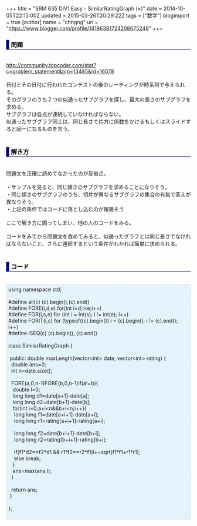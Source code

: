 +++
title = "SRM 635 DIV1 Easy - SimilarRatingGraph (×)"
date = 2014-10-05T22:15:00Z
updated = 2015-03-26T20:29:22Z
tags = ["数学"]
blogimport = true 
[author]
	name = "chngng"
	uri = "https://www.blogger.com/profile/14196381724208675248"
+++

<div dir="ltr" style="text-align: left;" trbidi="on"><h3 style="border-bottom: 2px solid slateblue; border-left: 8px solid navy; color: black; padding: 0px 0px 1px 5px;">問題 </h3><br /><a href="http://community.topcoder.com/stat?c=problem_statement&amp;pm=13485&amp;rd=16078" target="_blank">http://community.topcoder.com/stat?c=problem_statement&amp;pm=13485&amp;rd=16078</a><br /><br />日付とその日付に行われたコンテストの後のレーティングが時系列で与えられる。<br />そのグラフのうち２つの似通ったサブグラフを探し、最大の長さのサブグラフを求める。<br />サブグラフは各点が連続していなければならない。<br />似通ったサブグラフ同士は、同じ長さで片方に係数をかけるもしくはスライドすると同一になるものを言う。<br /><br /><h3 style="border-bottom: 2px solid slateblue; border-left: 8px solid navy; color: black; padding: 0px 0px 1px 5px;">解き方 </h3><br />問題文を正確に読めてなかったのが反省点。<br /><br />・サンプルを見ると、同じ傾きのサブグラフを求めることになりそう。<br />・同じ傾きのサブグラフのうち、切片が異なるサブグラフの集合の有無で答えが異なりそう。<br />・上記の条件ではコードに落とし込むのが複雑そう<br /><br />ここで解き方に困ってしまい、他の人のコードをみる。<br /><br />コードをみてから問題文を改めてみると、似通ったグラフとは同じ長さでなければならないこと、さらに連続するという条件がわかれば簡単に求められる。<br /><br /><h3 style="border-bottom: 2px solid slateblue; border-left: 8px solid navy; color: black; padding: 0px 0px 1px 5px;">コード </h3><br /><div style="background-color: #e3f2fb; border: 1px dotted #CCCCCC; padding: 5px;">using namespace std;<br /><br />#define all(c) (c).begin(),(c).end()<br />#define FORE(i,d,e) for(int i=d;i&lt;e;i++)<br />#define FOR(i,s,e) for (int i = int(s); i != int(e); i++)<br />#define FORIT(i,c) for (typeof((c).begin()) i = (c).begin(); i != (c).end(); i++)<br />#define ISEQ(c) (c).begin(), (c).end()<br /><br />class SimilarRatingGraph {<br /><br /><span class="Apple-tab-span" style="white-space: pre;"> </span>public: double maxLength(vector&lt;int&gt; date, vector&lt;int&gt; rating) {<br /><span class="Apple-tab-span" style="white-space: pre;">  </span>double ans=0;<br /><span class="Apple-tab-span" style="white-space: pre;">  </span>int n=date.size();<br /><br /><span class="Apple-tab-span" style="white-space: pre;">  </span>FORE(a,0,n-1)FORE(b,0,n-1)if(a!=b){<br /><span class="Apple-tab-span" style="white-space: pre;">   </span>double l=0;<br /><span class="Apple-tab-span" style="white-space: pre;">   </span>long long d1=date[a+1]-date[a];<br /><span class="Apple-tab-span" style="white-space: pre;">   </span>long long d2=date[b+1]-date[b];<br /><span class="Apple-tab-span" style="white-space: pre;">   </span>for(int i=0;a+i&lt;n&amp;&amp;b+i&lt;n;i++){<br /><span class="Apple-tab-span" style="white-space: pre;">    </span>long long f1=date[a+i+1]-date[a+i];<br /><span class="Apple-tab-span" style="white-space: pre;">    </span>long long r1=rating[a+i+1]-rating[a+i];<br /><br /><span class="Apple-tab-span" style="white-space: pre;">    </span>long long f2=date[b+i+1]-date[b+i];<br /><span class="Apple-tab-span" style="white-space: pre;">    </span>long long r2=rating[b+i+1]-rating[b+i];<br /><br /><span class="Apple-tab-span" style="white-space: pre;">    </span>if(f1*d2==f2*d1 &amp;&amp; r1*f2==r2*f1)l+=sqrt(f1*f1+r1*r1);<br /><span class="Apple-tab-span" style="white-space: pre;">    </span>else break;<br /><span class="Apple-tab-span" style="white-space: pre;">   </span>}<br /><span class="Apple-tab-span" style="white-space: pre;">   </span>ans=max(ans,l);<br /><span class="Apple-tab-span" style="white-space: pre;">  </span>}<br /><br /><span class="Apple-tab-span" style="white-space: pre;">  </span>return ans;<br /><span class="Apple-tab-span" style="white-space: pre;"> </span>}<br /><br />};<br /><div><br /></div></div></div>
